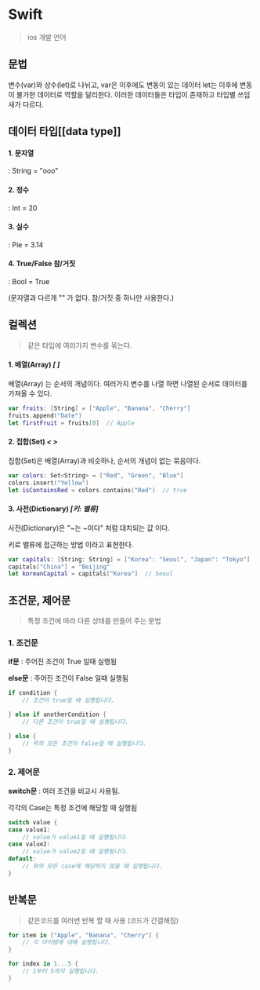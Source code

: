 # Swift

> ios 개발 언어

## 문법
변수(var)와 상수(let)로 나뉘고, var은 이후에도 변동이 있는 데이터 let는 이후에 변동이 불가한 데이터로 역할을 달리한다.
이러한 데이터들은 타입이 존재하고 타입별 쓰임새가 다르다.

##  데이터 타입[[data type]]
#### 1. 문자열
: String = "ooo"

#### 2. 정수
: Int = 20

#### 3. 실수
: Pie = 3.14

#### 4. True/False 참/거짓
: Bool = True 

(문자열과 다르게 "" 가 없다. 참/거짓 중 하나만 사용한다.)

## 컬렉션
> 같은 타입에 여러가지 변수를 묶는다.

#### 1. **배열(Array)** *[ ]*
 배열(Array) 는 순서의 개념이다. 여러가지 변수를 나열 하면 나열된 순서로 데이터를 가져올 수 있다.

   ```SWIFT
   var fruits: [String] = ["Apple", "Banana", "Cherry"]
   fruits.append("Date")
   let firstFruit = fruits[0]  // Apple
   ```

#### 2. **집합(Set)** *< >*
 집합(Set)은 배열(Array)과 비슷하나, 순서의 개념이 없는 묶음이다. 

 ```SWIFT
 var colors: Set<String> = ["Red", "Green", "Blue"]
colors.insert("Yellow")
let isContainsRed = colors.contains("Red")  // true
```

#### 3. **사전(Dictionary)** *[키: 벨류]*
사전(Dictionary)은 "~는 ~이다" 처럼 대치되는 값 이다. 

키로 밸류에 접근하는 방법 이라고 표현한다.

```SWIFT
var capitals: [String: String] = ["Korea": "Seoul", "Japan": "Tokyo"]
capitals["China"] = "Beijing"
let koreanCapital = capitals["Korea"]  // Seoul
```

## 조건문, 제어문
> 특정 조건에 따라 다른 상태를 만들어 주는 문법

### 1. 조건문

**if문** : 주어진 조건이 True 일때 실행됨

**else문** : 주어진 조건이 False 일때 실행됨

```SWIFT
if condition {
    // 조건이 true일 때 실행됩니다.

} else if anotherCondition {
    // 다른 조건이 true일 때 실행됩니다.

} else {
    // 위의 모든 조건이 false일 때 실행됩니다.
}
```

### 2. 제어문

**switch문** : 여러 조건을 비교시 사용됨.

각각의 Case는 특정 조건에 해당할 때 실행됨

```SWIFT
switch value {
case value1:
    // value가 value1일 때 실행됩니다.
case value2:
    // value가 value2일 때 실행됩니다.
default:
    // 위의 모든 case에 해당하지 않을 때 실행됩니다.
}
```

## 반복문
> 같은코드를 여러번 반복 할 때 사용 (코드가 간결해짐)

```SWIFT
for item in ["Apple", "Banana", "Cherry"] {
    // 각 아이템에 대해 실행됩니다.
}

for index in 1...5 {
    // 1부터 5까지 실행됩니다.
}
```